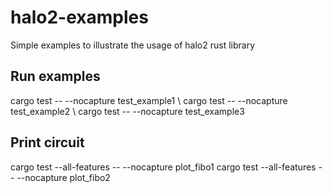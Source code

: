 # halo2-examples
Simple examples to illustrate the usage of halo2 rust library


## Run examples
cargo test -- --nocapture test_example1 \\
cargo test -- --nocapture test_example2 \\
cargo test -- --nocapture test_example3 

## Print circuit
cargo test --all-features -- --nocapture plot_fibo1
cargo test --all-features -- --nocapture plot_fibo2
